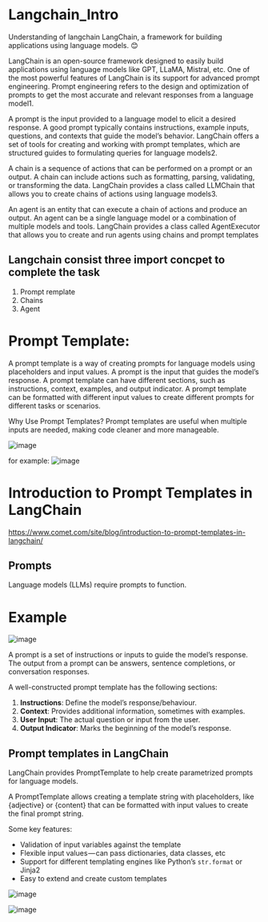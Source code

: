 # Langchain_Intro
Understanding of langchain
LangChain, a framework for building applications using language models. 😊

LangChain is an open-source framework designed to easily build applications using language models like GPT, LLaMA, Mistral, etc. One of the most powerful features of LangChain is its support for advanced prompt engineering. Prompt engineering refers to the design and optimization of prompts to get the most accurate and relevant responses from a language model1.

A prompt is the input provided to a language model to elicit a desired response. A good prompt typically contains instructions, example inputs, questions, and contexts that guide the model’s behavior. LangChain offers a set of tools for creating and working with prompt templates, which are structured guides to formulating queries for language models2.

A chain is a sequence of actions that can be performed on a prompt or an output. A chain can include actions such as formatting, parsing, validating, or transforming the data. LangChain provides a class called LLMChain that allows you to create chains of actions using language models3.

An agent is an entity that can execute a chain of actions and produce an output. An agent can be a single language model or a combination of multiple models and tools. LangChain provides a class called AgentExecutor that allows you to create and run agents using chains and prompt templates

## Langchain consist three import concpet to complete the task
1) Prompt remplate
2) Chains
3) Agent

# Prompt Template:
A prompt template is a way of creating prompts for language models using placeholders and input values. A prompt is the input that guides the model’s response. A prompt template can have different sections, such as instructions, context, examples, and output indicator. A prompt template can be formatted with different input values to create different prompts for different tasks or scenarios.

Why Use Prompt Templates? Prompt templates are useful when multiple inputs are needed, making code cleaner and more manageable.

![image](https://github.com/anithorat/Langchain_Intro/assets/101381417/fda21802-b5da-4847-aee0-1d18ad8ad817)


for example:
![image](https://github.com/anithorat/Langchain_Intro/assets/101381417/21b4351c-b1a4-4d9e-a761-ad65187c6ee0)

# ******Introduction to Prompt Templates in LangChain******

https://www.comet.com/site/blog/introduction-to-prompt-templates-in-langchain/


## Prompts
  Language models (LLMs) require prompts to function.


# **Example**

![image](https://github.com/anithorat/Langchain_Intro/assets/101381417/8655547a-efd6-457e-b6cc-4d4585d98de6)


A prompt is a set of instructions or inputs to guide the model’s response. The output from a prompt can be answers, sentence completions, or conversation responses. 

A well-constructed prompt template has the following sections:
1) **Instructions**: Define the model’s response/behaviour.
2) **Context**: Provides additional information, sometimes with examples.
3) **User Input**: The actual question or input from the user.
4) **Output Indicator**: Marks the beginning of the model’s response.

## Prompt templates in LangChain
LangChain provides PromptTemplate to help create parametrized prompts for language models.

A PromptTemplate allows creating a template string with placeholders, like {adjective} or {content} that can be formatted with input values to create the final prompt string.

Some key features:

* Validation of input variables against the template
* Flexible input values — can pass dictionaries, data classes, etc
* Support for different templating engines like Python’s `str.format` or Jinja2
* Easy to extend and create custom templates

![image](https://github.com/anithorat/Langchain_Intro/assets/101381417/c25e3958-8736-4c06-9282-ab95814b9aea)

![image](https://github.com/anithorat/Langchain_Intro/assets/101381417/e658d67b-db60-4407-a1e4-aa6b0d071452)


